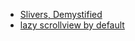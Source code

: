 - [Slivers, Demystified](https://medium.com/flutter/slivers-demystified-6ff68ab0296f)
- [lazy scrollview by default](https://github.com/flutter/flutter/issues/118882)
